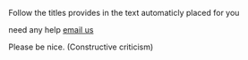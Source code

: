 Follow the titles provides in the text automaticly placed for you

need any help [email us](mailto:support.tumblenet.tk)

Please be nice. (Constructive criticism)
